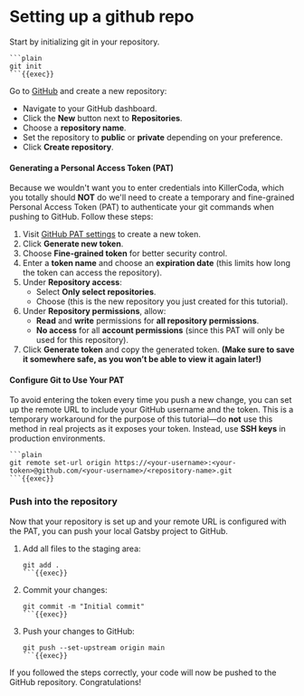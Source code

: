 # Setting up a github repo

Start by initializing git in your repository.

    ```plain
    git init
    ```{{exec}}

Go to [GitHub](https://github.com) and create a new repository:
   - Navigate to your GitHub dashboard.
   - Click the **New** button next to **Repositories**.
   - Choose a **repository name**.
   - Set the repository to **public** or **private** depending on your preference.
   - Click **Create repository**.

#### Generating a Personal Access Token (PAT)

Because we wouldn't want you to enter credentials into KillerCoda, which you totally should **NOT** do we'll need to create a temporary and fine-grained Personal Access Token (PAT) to authenticate your git commands when pushing to GitHub. Follow these steps:

1. Visit [GitHub PAT settings](https://github.com/settings/tokens) to create a new token.
2. Click **Generate new token**.
3. Choose **Fine-grained token** for better security control.
4. Enter a **token name** and choose an **expiration date** (this limits how long the token can access the repository).
5. Under **Repository access**:
   - Select **Only select repositories**.
   - Choose **<repository-name>** (this is the new repository you just created for this tutorial).
6. Under **Repository permissions**, allow:
   - **Read** and **write** permissions for **all repository permissions**.
   - **No access** for all **account permissions** (since this PAT will only be used for this repository).
7. Click **Generate token** and copy the generated token. **(Make sure to save it somewhere safe, as you won’t be able to view it again later!)**

####  Configure Git to Use Your PAT

To avoid entering the token every time you push a new change, you can set up the remote URL to include your GitHub username and the token. This is a temporary workaround for the purpose of this tutorial—do **not** use this method in real projects as it exposes your token. Instead, use **SSH keys** in production environments.

    ```plain
    git remote set-url origin https://<your-username>:<your-token>@github.com/<your-username>/<repository-name>.git
    ```{{exec}}

### Push into the repository

Now that your repository is set up and your remote URL is configured with the PAT, you can push your local Gatsby project to GitHub.


1. Add all files to the staging area:

    ```plain
    git add .
    ```{{exec}}

2. Commit your changes:

    ```plain
    git commit -m "Initial commit"
    ```{{exec}}

3. Push your changes to GitHub:

    ```plain
    git push --set-upstream origin main
    ```{{exec}}

If you followed the steps correctly, your code will now be pushed to the GitHub repository. Congratulations!